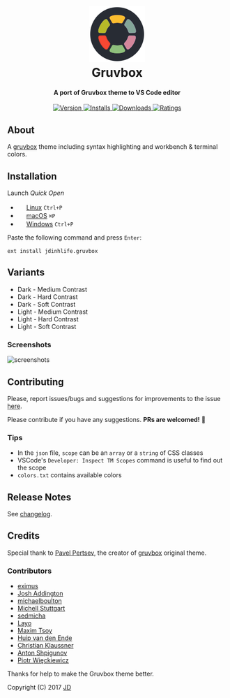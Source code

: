 <h1 align="center">
  <br>
  <a href="https://marketplace.visualstudio.com/items?itemName=jdinhlife.gruvbox">
    <img src="https://raw.githubusercontent.com/jdinhify/vscode-theme-gruvbox/master/images/icon.png">
  </a>
  <br>
  Gruvbox
  <br>
</h1>

<h4 align="center">A port of Gruvbox theme to VS Code editor</h4>

<p align="center">
  <a href="https://marketplace.visualstudio.com/items?itemName=jdinhlife.gruvbox">
    <img src="https://img.shields.io/visual-studio-marketplace/v/jdinhlife.gruvbox?style=flat-square&labelColor=7c6f64&color=689d6a" alt="Version">
  </a>
  <a href="https://marketplace.visualstudio.com/items?itemName=jdinhlife.gruvbox">
    <img src="https://img.shields.io/visual-studio-marketplace/i/jdinhlife.gruvbox?style=flat-square&labelColor=7c6f64&color=689d6a" alt="Installs">
  </a>
  <a href="https://marketplace.visualstudio.com/items?itemName=jdinhlife.gruvbox">
    <img src="https://img.shields.io/visual-studio-marketplace/d/jdinhlife.gruvbox?style=flat-square&labelColor=7c6f64&color=689d6a" alt="Downloads">
  </a>
  <a href="https://marketplace.visualstudio.com/items?itemName=jdinhlife.gruvbox">
    <img src="https://img.shields.io/visual-studio-marketplace/r/jdinhlife.gruvbox?style=flat-square&labelColor=7c6f64&color=689d6a" alt="Ratings">
  </a>
</p>

## About

A [gruvbox](https://github.com/morhetz/gruvbox) theme including syntax highlighting and workbench & terminal colors.

## Installation

Launch _Quick Open_

- <img src="https://www.kernel.org/theme/images/logos/favicon.png" width=16 height=16/> <a href="https://code.visualstudio.com/shortcuts/keyboard-shortcuts-linux.pdf">Linux</a> `Ctrl+P`
- <img src="https://developer.apple.com/favicon.ico" width=16 height=16/> <a href="https://code.visualstudio.com/shortcuts/keyboard-shortcuts-macos.pdf">macOS</a> `⌘P`
- <img src="https://www.microsoft.com/favicon.ico" width=16 height=16/> <a href="https://code.visualstudio.com/shortcuts/keyboard-shortcuts-windows.pdf">Windows</a> `Ctrl+P`

Paste the following command and press `Enter`:

```
ext install jdinhlife.gruvbox
```

## Variants

- Dark - Medium Contrast
- Dark - Hard Contrast
- Dark - Soft Contrast
- Light - Medium Contrast
- Light - Hard Contrast
- Light - Soft Contrast

### Screenshots

![screenshots](images/screenshots.jpg)

## Contributing

Please, report issues/bugs and suggestions for improvements to the issue [here](https://github.com/jdinhify/vscode-theme-gruvbox/issues).

Please contribute if you have any suggestions. **PRs are welcomed!** :rocket:

### Tips

- In the `json` file, `scope` can be an `array` or a `string` of CSS classes
- VSCode's `Developer: Inspect TM Scopes` command is useful to find out the scope
- `colors.txt` contains available colors

## Release Notes

See [changelog](CHANGELOG.md).

## Credits

Special thank to [Pavel Pertsev](https://github.com/morhetz), the creator of [gruvbox](https://github.com/morhetz/gruvbox) original theme.

### Contributors

- [eximus](https://github.com/3ximus)
- [Josh Addington](https://github.com/JoshAddington)
- [michaelboulton](https://github.com/michaelboulton)
- [Michell Stuttgart](https://github.com/mstuttgart)
- [sedmicha](https://github.com/sedmicha)
- [Layo](https://github.com/layoaster)
- [Maxim Tsoy](https://github.com/muodov)
- [Huip van den Ende](https://github.com/huipvandenende)
- [Christian Klaussner](https://github.com/klaussner)
- [Anton Shpigunov](https://github.com/shpigunov)
- [Piotr Więckiewicz](https://github.com/piotrwieckiewicz)

Thanks for help to make the Gruvbox theme better.

Copyright (C) 2017 [JD](https://github.com/jdinhify)
